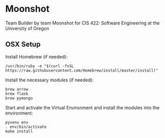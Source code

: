 # Moonshot
Team Builder by team Moonshot for CIS 422: Software Engineering at the University of Oregon

## OSX Setup
Install Homebrew (if needed):
```
/usr/bin/ruby -e "$(curl -fsSL https://raw.githubusercontent.com/Homebrew/install/master/install)"
```

Install the necessary modules (if needed):
```
brew arrow
brew flask
brew pymongo
```

Start and activate the Virtual Environment and install the modules into the environment:
```
pyvenv env
. env/bin/activate
make install
```
